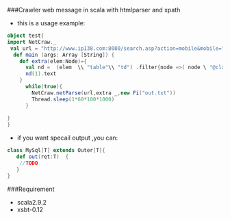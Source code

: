 ###Crawler web message in scala with htmlparser and xpath

* this is a usage example:

```scala
object test{
import NetCraw._
 val url = "http://www.ip138.com:8080/search.asp?action=mobile&mobile="
  def main (args: Array [String]) {
    def extra(elem:Node)={
      val nd =  (elem  \\ "table"\\ "td") .filter{node =>( node \ "@class").text=="tdc2"}
      nd(1).text
    } 
      while(true){
        NetCraw.netParse(url,extra _,new Fi("out.txt"))
        Thread.sleep(1*60*100*1000)
      } 
      
}
}

```
* if you want specail output ,you can:

```scala
class MySql[T] extends Outer[T]{
   def out(ret:T)  {
    //TODO
   }
}

```

###Requirement
* scala2.9.2
* xsbt-0.12
